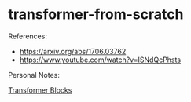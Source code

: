 # transformer-from-scratch

References:

- https://arxiv.org/abs/1706.03762
- https://www.youtube.com/watch?v=ISNdQcPhsts

Personal Notes:

[Transformer Blocks](/docs/transformer-blocks.md)
